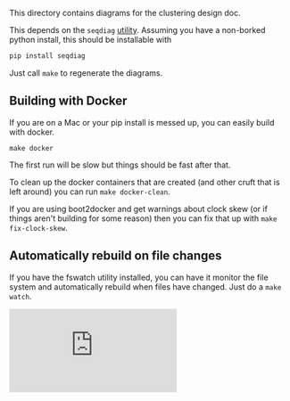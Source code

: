 <!-- BEGIN MUNGE: UNVERSIONED_WARNING -->


<!-- END MUNGE: UNVERSIONED_WARNING -->
This directory contains diagrams for the clustering design doc.

This depends on the `seqdiag` [utility](http://blockdiag.com/en/seqdiag/index.html).  Assuming you have a non-borked python install, this should be installable with

```bash
pip install seqdiag
```

Just call `make` to regenerate the diagrams.

## Building with Docker
If you are on a Mac or your pip install is messed up, you can easily build with docker.

```
make docker
```

The first run will be slow but things should be fast after that.

To clean up the docker containers that are created (and other cruft that is left around) you can run `make docker-clean`.

If you are using boot2docker and get warnings about clock skew (or if things aren't building for some reason) then you can fix that up with `make fix-clock-skew`.

## Automatically rebuild on file changes

If you have the fswatch utility installed, you can have it monitor the file system and automatically rebuild when files have changed.  Just do a `make watch`.


<!-- BEGIN MUNGE: GENERATED_ANALYTICS -->
[![Analytics](https://kubernetes-site.appspot.com/UA-36037335-10/GitHub/docs/design/clustering/README.md?pixel)]()
<!-- END MUNGE: GENERATED_ANALYTICS -->
